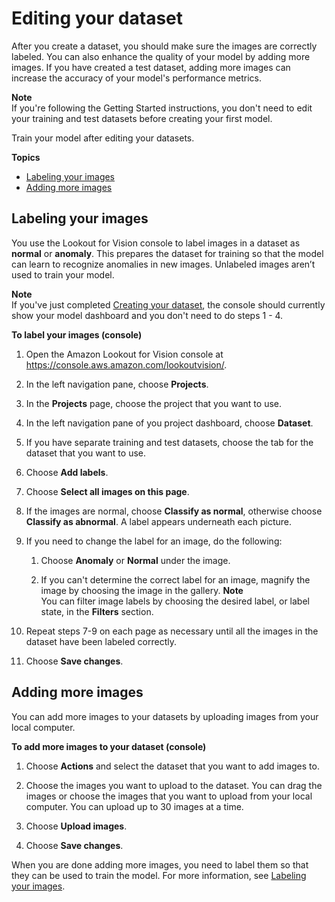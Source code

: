 # Editing your dataset<a name="edit-dataset"></a>

After you create a dataset, you should make sure the images are correctly labeled\. You can also enhance the quality of your model by adding more images\. If you have created a test dataset, adding more images can increase the accuracy of your model's performance metrics\.

**Note**  
If you're following the Getting Started instructions, you don't need to edit your training and test datasets before creating your first model\.

Train your model after editing your datasets\.

**Topics**
+ [Labeling your images](#model-label)
+ [Adding more images](#add-more-images-dataset)

## Labeling your images<a name="model-label"></a>

You use the Lookout for Vision console to label images in a dataset as **normal** or **anomaly**\. This prepares the dataset for training so that the model can learn to recognize anomalies in new images\. Unlabeled images aren’t used to train your model\.

**Note**  
If you've just completed [Creating your dataset](model-create-dataset.md), the console should currently show your model dashboard and you don't need to do steps 1 \- 4\.

**To label your images \(console\)**

1. Open the Amazon Lookout for Vision console at [ https://console\.aws\.amazon\.com/lookoutvision/]( https://console.aws.amazon.com/lookoutvision/)\.

1. In the left navigation pane, choose **Projects**\.

1. In the **Projects** page, choose the project that you want to use\. 

1. In the left navigation pane of you project dashboard, choose **Dataset**\.

1.  If you have separate training and test datasets, choose the tab for the dataset that you want to use\.

1. Choose **Add labels**\.

1. Choose **Select all images on this page**\.

1. If the images are normal, choose **Classify as normal**, otherwise choose **Classify as abnormal**\. A label appears underneath each picture\.

1. If you need to change the label for an image, do the following:

   1. Choose **Anomaly** or **Normal** under the image\.

   1. If you can't determine the correct label for an image, magnify the image by choosing the image in the gallery\.
**Note**  
You can filter image labels by choosing the desired label, or label state, in the **Filters** section\.

1. Repeat steps 7\-9 on each page as necessary until all the images in the dataset have been labeled correctly\.

1. Choose **Save changes**\.

## Adding more images<a name="add-more-images-dataset"></a>

You can add more images to your datasets by uploading images from your local computer\. 

**To add more images to your dataset \(console\)**

1. Choose **Actions** and select the dataset that you want to add images to\. 

1. Choose the images you want to upload to the dataset\. You can drag the images or choose the images that you want to upload from your local computer\. You can upload up to 30 images at a time\.

1. Choose **Upload images**\.

1. Choose **Save changes**\.

When you are done adding more images, you need to label them so that they can be used to train the model\. For more information, see [Labeling your images](#model-label)\.